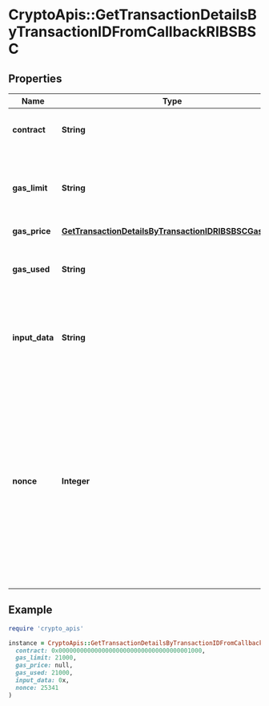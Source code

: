 # CryptoApis::GetTransactionDetailsByTransactionIDFromCallbackRIBSBSC

## Properties

| Name | Type | Description | Notes |
| ---- | ---- | ----------- | ----- |
| **contract** | **String** | Represents the specific transaction contract |  |
| **gas_limit** | **String** | Represents the amount of gas used by this specific transaction alone. |  |
| **gas_price** | [**GetTransactionDetailsByTransactionIDRIBSBSCGasPrice**](GetTransactionDetailsByTransactionIDRIBSBSCGasPrice.md) |  |  |
| **gas_used** | **String** | Defines the unit of the gas price amount, e.g. BTC, ETH, XRP. |  |
| **input_data** | **String** | Represents additional information that is required for the transaction. |  |
| **nonce** | **Integer** | Represents the sequential running number for an address, starting from 0 for the first transaction. E.g., if the nonce of a transaction is 10, it would be the 11th transaction sent from the sender&#39;s address. |  |

## Example

```ruby
require 'crypto_apis'

instance = CryptoApis::GetTransactionDetailsByTransactionIDFromCallbackRIBSBSC.new(
  contract: 0x0000000000000000000000000000000000001000,
  gas_limit: 21000,
  gas_price: null,
  gas_used: 21000,
  input_data: 0x,
  nonce: 25341
)
```

